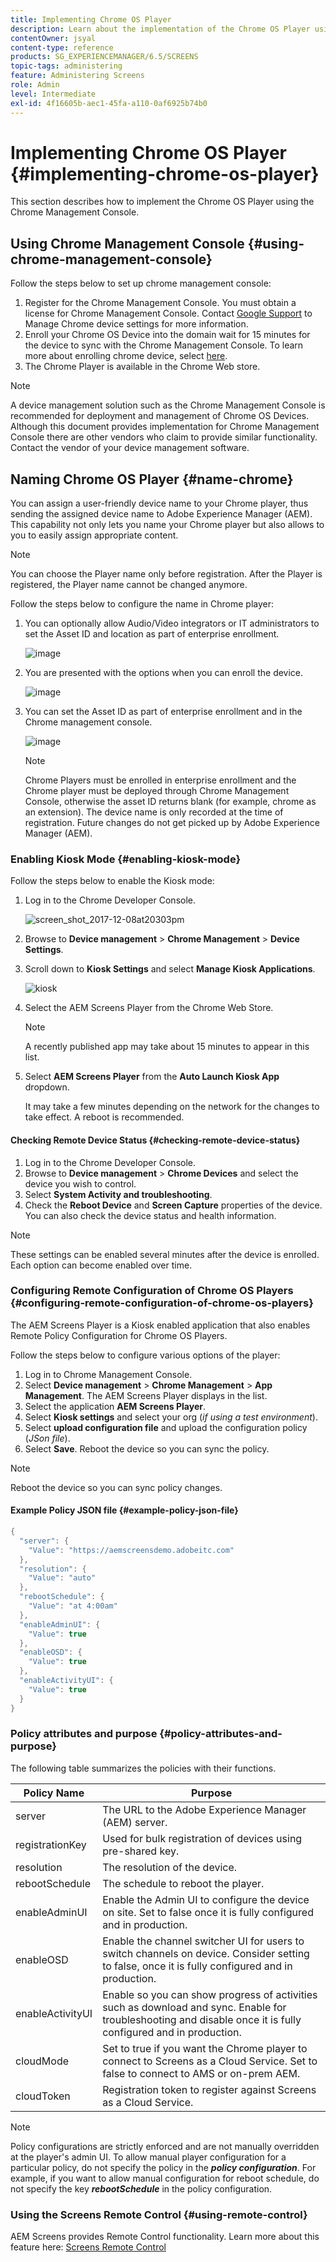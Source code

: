 ```yaml
---
title: Implementing Chrome OS Player
description: Learn about the implementation of the Chrome OS Player using the Chrome Management Console.
contentOwner: jsyal
content-type: reference
products: SG_EXPERIENCEMANAGER/6.5/SCREENS
topic-tags: administering
feature: Administering Screens
role: Admin
level: Intermediate
exl-id: 4f16605b-aec1-45fa-a110-0af6925b74b0
---
```

# Implementing Chrome OS Player  {#implementing-chrome-os-player}

This section describes how to implement the Chrome OS Player using the Chrome Management Console.

## Using Chrome Management Console {#using-chrome-management-console}

Follow the steps below to set up chrome management console:

1. Register for the Chrome Management Console. You must obtain a license for Chrome Management Console. Contact [Google Support](https://support.google.com/chrome/a/answer/1375678?hl=en&ref_topic=2935995) to Manage Chrome device settings for more information.
1. Enroll your Chrome OS Device into the domain wait for 15 minutes for the device to sync with the Chrome Management Console. To learn more about enrolling chrome device, select [here](https://support.google.com/chrome/a/answer/1360534?hl=en).
1. The Chrome Player is available in the Chrome Web store.

>[!NOTE]
>
>A device management solution such as the Chrome Management Console is recommended for deployment and management of Chrome OS Devices. Although this document provides implementation for Chrome Management Console there are other vendors who claim to provide similar functionality. Contact the vendor of your device management software.

## Naming Chrome OS Player {#name-chrome}

You can assign a user-friendly device name to your Chrome player, thus sending the assigned device name to Adobe Experience Manager (AEM). This capability not only lets you name your Chrome player but also allows to you to easily assign appropriate content.

>[!NOTE]
>You can choose the Player name only before registration. After the Player is registered, the Player name cannot be changed anymore.

Follow the steps below to configure the name in Chrome player:

1. You can optionally allow Audio/Video integrators or IT administrators to set the Asset ID and location as part of enterprise enrollment.

   ![image](/help/user-guide/assets/chrome-device/chrome1.png)

1. You are presented with the options when you can enroll the device.

   ![image](/help/user-guide/assets/chrome-device/chrome2.jpg)

1. You can set the Asset ID as part of enterprise enrollment and in the Chrome management console.

   ![image](/help/user-guide/assets/chrome-device/chrome3.png)

    >[!NOTE]
    >Chrome Players must be enrolled in enterprise enrollment and the Chrome player must be deployed through Chrome Management Console, otherwise the asset ID returns blank (for example, chrome as an extension). The device name is only recorded at the time of registration. Future changes do not get picked up by Adobe Experience Manager (AEM).

### Enabling Kiosk Mode {#enabling-kiosk-mode}

Follow the steps below to enable the Kiosk mode:

1. Log in to the Chrome Developer Console.

   ![screen_shot_2017-12-08at20303pm](assets/screen_shot_2017-12-08at20303pm.png)

1. Browse to **Device management** > **Chrome Management** > **Device Settings**.
1. Scroll down to **Kiosk Settings** and select **Manage Kiosk Applications**.

   ![kiosk](assets/kiosk.png)

1. Select the AEM Screens Player from the Chrome Web Store.

   >[!NOTE]
   >
   >A recently published app may take about 15 minutes to appear in this list.

1. Select **AEM Screens Player** from the **Auto Launch Kiosk App** dropdown.

   It may take a few minutes depending on the network for the changes to take effect. A reboot is recommended.

#### Checking Remote Device Status {#checking-remote-device-status}

1. Log in to the Chrome Developer Console.
1. Browse to **Device management** > **Chrome Devices** and select the device you wish to control.
1. Select **System Activity and troubleshooting**.
1. Check the **Reboot Device** and **Screen Capture** properties of the device. You can also check the device status and health information.

>[!NOTE]
>
>These settings can be enabled several minutes after the device is enrolled. Each option can become enabled over time.

### Configuring Remote Configuration of Chrome OS Players {#configuring-remote-configuration-of-chrome-os-players}

The AEM Screens Player is a Kiosk enabled application that also enables Remote Policy Configuration for Chrome OS Players.

Follow the steps below to configure various options of the player:

1. Log in to Chrome Management Console.
1. Select **Device management** > **Chrome Management** > **App Management**. The AEM Screens Player displays in the list.
1. Select the application **AEM Screens Player**.
1. Select **Kiosk settings** and select your org (*if using a test environment*).
1. Select **upload configuration file** and upload the configuration policy (*JSon file*).
1. Select **Save**. Reboot the device so you can sync the policy.

>[!NOTE]
>
>Reboot the device so you can sync policy changes.

#### Example Policy JSON file {#example-policy-json-file}

```java
{
  "server": {
    "Value": "https://aemscreensdemo.adobeitc.com"
  },
  "resolution": {
    "Value": "auto"
  },
  "rebootSchedule": {
    "Value": "at 4:00am"
  },
  "enableAdminUI": {
    "Value": true
  },
  "enableOSD": {
    "Value": true
  },
  "enableActivityUI": {
    "Value": true
  }
}
```

### Policy attributes and purpose {#policy-attributes-and-purpose}

The following table summarizes the policies with their functions.

| **Policy Name** |**Purpose** |
|---|---|
| server |The URL to the Adobe Experience Manager (AEM) server. |
| registrationKey |Used for bulk registration of devices using pre-shared key. |
| resolution |The resolution of the device. |
| rebootSchedule |The schedule to reboot the player.|
| enableAdminUI |Enable the Admin UI to configure the device on site. Set to false once it is fully configured and in production. |
| enableOSD |Enable the channel switcher UI for users to switch channels on device. Consider setting to false, once it is fully configured and in production. |
| enableActivityUI |Enable so you can show progress of activities such as download and sync. Enable for troubleshooting and disable once it is fully configured and in production. |
| cloudMode |Set to true if you want the Chrome player to connect to Screens as a Cloud Service. Set to false to connect to AMS or on-prem AEM. |
| cloudToken |Registration token to register against Screens as a Cloud Service. |

>[!NOTE]
>
>Policy configurations are strictly enforced and are not manually overridden at the player's admin UI. To allow manual player configuration for a particular policy, do not specify the policy in the ***policy configuration***. For example, if you want to allow manual configuration for reboot schedule, do not specify the key ***rebootSchedule*** in the policy configuration.

### Using the Screens Remote Control {#using-remote-control}

AEM Screens provides Remote Control functionality. Learn more about this feature here: [Screens Remote Control](implementing-remote-control.md)
